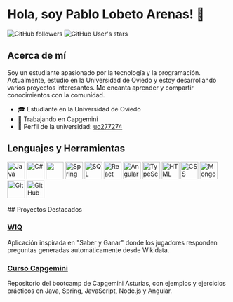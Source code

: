 # Hola, soy Pablo Lobeto Arenas! 👋

![GitHub followers](https://img.shields.io/github/followers/plobetoa?style=social)
![GitHub User's stars](https://img.shields.io/github/stars/plobetoa?style=social)

## Acerca de mí

Soy un estudiante apasionado por la tecnología y la programación. Actualmente, estudio en la Universidad de Oviedo y estoy desarrollando varios proyectos interesantes. Me encanta aprender y compartir conocimientos con la comunidad.

- 🎓 Estudiante en la Universidad de Oviedo
- 💼 Trabajando en Capgemini
- 🏫 Perfil de la universidad: [uo277274](https://github.com/uo277274)

## Lenguajes y Herramientas

<p align="left">
  <img src="https://img.icons8.com/color/48/000000/java-coffee-cup-logo.png" alt="Java" height="40"/>
  <img src="https://img.icons8.com/color/48/000000/c-sharp-logo.png" alt="C#" height="40"/>
  <img src="https://cdn.jsdelivr.net/gh/devicons/devicon/icons/dotnetcore/dotnetcore-original.svg" width="40" height="40" />
  <img src="https://img.icons8.com/color/48/000000/spring-logo.png" alt="Spring Boot" height="40"/>
  <img src="https://img.icons8.com/external-outline-juicy-fish/60/000000/external-sql-coding-and-development-outline-outline-juicy-fish.png" alt="SQL" height="40"/>
  <img src="https://img.icons8.com/color/48/000000/react-native.png" alt="React" height="40"/>
  <img src="https://img.icons8.com/color/48/000000/angularjs.png" alt="Angular" height="40"/>
  <img src="https://img.icons8.com/color/48/000000/typescript.png" alt="TypeScript" height="40"/>
  <img src="https://img.icons8.com/color/48/000000/html-5.png" alt="HTML" height="40"/>
  <img src="https://img.icons8.com/color/48/000000/css3.png" alt="CSS" height="40"/>
  <img src="https://img.icons8.com/color/48/000000/mongodb.png" alt="MongoDB" height="40"/>
  <img src="https://img.icons8.com/color/48/000000/git.png" alt="Git" height="40"/>
  <img src="https://img.icons8.com/material-outlined/48/000000/github.png" alt="GitHub" height="40"/>
</p>
## Proyectos Destacados

### [WIQ](https://github.com/Arquisoft/wiq_en2)
Aplicación inspirada en "Saber y Ganar" donde los jugadores responden preguntas generadas automáticamente desde Wikidata.

### [Curso Capgemini](https://github.com/plobetoa/CursoCapgemini)
Repositorio del bootcamp de Capgemini Asturias, con ejemplos y ejercicios prácticos en Java, Spring, JavaScript, Node.js y Angular.



